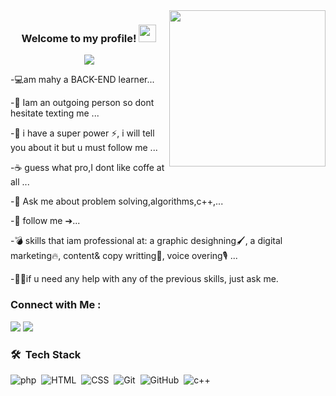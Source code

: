 <img width="250" align="right" src="https://c.tenor.com/_DOBjnGspYAAAAAM/code-coding.gif">

<h3 align="center">
  Welcome to my profile!
  <img src="https://media.giphy.com/media/hvRJCLFzcasrR4ia7z/giphy.gif" width="28">
</h3>

<!-- Typing SVG by DenverCoder1 - https://github.com/DenverCoder1/readme-typing-svg -->
<p align="center">
  <a href="https://github.com/DenverCoder1/readme-typing-svg"><img src="https://readme-typing-svg.herokuapp.com/?lines=Full-stack%20web%20developer;Always%20learning%20new%20things&font=Fira%20Code&center=true&width=440&height=45&color=f75c7e&vCenter=true&size=22"></a>
</p> 

-💻am mahy a BACK-END learner...

-💭 Iam an outgoing person so dont hesitate texting me ...

-💅 i have a super power ⚡, i will tell you about it but u must follow me ...

-☕️ guess what pro,I dont like coffe at all ...

-💬 Ask me about problem solving,algorithms,c++,...

-📲 follow me ➔...

-💣 skills that iam professional at: a graphic desighning🖌️, a digital marketing🔥, content& copy writting📃, voice overing🎙️ ...

-💁🏻if u need any help with any of the previous skills, just ask me.




### Connect with Me :

<a href="https://www.linkedin.com/in/mahy-galal" target="_blank"><img src="https://img.shields.io/badge/-mahy%20galal-0077B5?style=for-the-badge&logo=Linkedin&logoColor=white"/></a>
<a href="https://t.me/mahygalal" target="_blank"><img src="https://img.shields.io/badge/-mahy%20galal-0077B5?style=for-the-badge&logo=Telegram&logoColor=white"/></a>


### 🛠 &nbsp;Tech Stack
![php](https://www.php.net/images/logos/new-php-logo.pngv)&nbsp;
![HTML](https://img.shields.io/badge/-HTML-05122A?style=flat&logo=HTML5)&nbsp;
![CSS](https://img.shields.io/badge/-CSS-05122A?style=flat&logo=CSS3&logoColor=1572B6)&nbsp;
![Git](https://img.shields.io/badge/-Git-05122A?style=flat&logo=git)&nbsp;
![GitHub](https://img.shields.io/badge/-GitHub-05122A?style=flat&logo=github)&nbsp;
![c++](https://img.shields.io/badge/-c++-05122A?style=flat&logo=c++)&nbsp;






